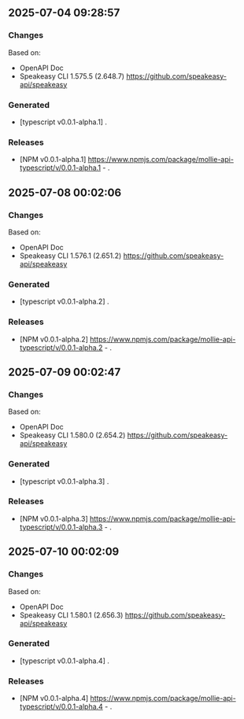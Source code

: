 

## 2025-07-04 09:28:57
### Changes
Based on:
- OpenAPI Doc  
- Speakeasy CLI 1.575.5 (2.648.7) https://github.com/speakeasy-api/speakeasy
### Generated
- [typescript v0.0.1-alpha.1] .
### Releases
- [NPM v0.0.1-alpha.1] https://www.npmjs.com/package/mollie-api-typescript/v/0.0.1-alpha.1 - .

## 2025-07-08 00:02:06
### Changes
Based on:
- OpenAPI Doc  
- Speakeasy CLI 1.576.1 (2.651.2) https://github.com/speakeasy-api/speakeasy
### Generated
- [typescript v0.0.1-alpha.2] .
### Releases
- [NPM v0.0.1-alpha.2] https://www.npmjs.com/package/mollie-api-typescript/v/0.0.1-alpha.2 - .

## 2025-07-09 00:02:47
### Changes
Based on:
- OpenAPI Doc  
- Speakeasy CLI 1.580.0 (2.654.2) https://github.com/speakeasy-api/speakeasy
### Generated
- [typescript v0.0.1-alpha.3] .
### Releases
- [NPM v0.0.1-alpha.3] https://www.npmjs.com/package/mollie-api-typescript/v/0.0.1-alpha.3 - .

## 2025-07-10 00:02:09
### Changes
Based on:
- OpenAPI Doc  
- Speakeasy CLI 1.580.1 (2.656.3) https://github.com/speakeasy-api/speakeasy
### Generated
- [typescript v0.0.1-alpha.4] .
### Releases
- [NPM v0.0.1-alpha.4] https://www.npmjs.com/package/mollie-api-typescript/v/0.0.1-alpha.4 - .